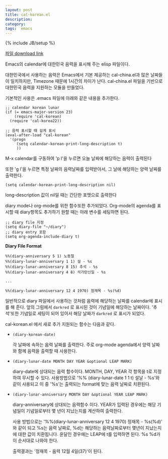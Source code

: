 ```yaml
---
layout: post
title: cal-korean.el
description: 
category: 
tags:  emacs
---
```

{% include JB/setup %}

[파일 download link](http://github.com/jmjeong/my-dot-emacs/blob/130e8d593cc49ca5e5d62d5b4fdb4c79c24aea90/cal-korean.el)

Emacs의 calendar에 대한민국 음력을 표시해 주는 elisp 파일이다. 

대한민국에서 사용하는 음력은 Emacs에서 기본 제공하는 cal-china.el과 많은 날짜들이 일치하지만,
Timezone 때문에 1시간의 차이가 난다. cal-china.el 파일을 기반으로 대한민국 음력을 지원하는 모듈을
만들었다.

기본적인 사용은 .emacs 파일에 아래와 같은 내용을 추가한다. 

    ;; calendar korean lunar
    (if (= emacs-major-version 23)
        (require 'cal-korean)
      (require 'cal-korea22))
    
    ;; 음력 표시할 때 길게 표시
    (eval-after-load "cal-korean"
      '(progn
         (setq calendar-korean-print-long-description t)
         ))

M-x calendar를 구동하여 'p l'을 누르면 오늘 날짜에 해당하는 음력이 출력된다


또한 'g l'을 누르면 특정 날짜의 음력날짜를 입력받아서, 그 날에 해당하는 양력 날짜를 출력한다. 

    (setq calendar-korean-print-long-description nil)

long-description 값이 nil일 때는 간단한 포맷으로 출력한다 

diary mode나 org-mode를 위한 함수또한 추가되었다. Org-mode의 agenda를 표시할 때 diary항목도 추가하기
원할 때는 아래 변수를 세팅하면 된다. 

    ;; diary file 지정
    (setq diary-file "~/diary")
    ;; diary entry 포함
    (setq org-agenda-include-diary t)

**Diary File Format**

    %%(diary-anniversary 5 1) 노동절
    %%(diary-lunar-anniversary 1 1) 설 - %s
    %%(diary-lunar-anniversary 8 15) 추석 - %s
    %%(diary-lunar-anniversary 4 8) 석가탄신일 - %s
    
    ...
    
    %%(diary-lunar-anniversary 12 4 1970) 정재목 - %s(%d)

일반적으로 diary 파일에서 사용하는 것처럼 음력에 해당하는 날짜를 calendar에 표시를 해 준다. 
앞의 그림에서 `darkred` 로 표시된 것이 기념일에 해당하는 날짜이다. '추석'또한 기념일로
세팅이 되어 있어서 해당 날짜가 `darkred` 로 표시가 되었다. 

cal-korean.el 에서 새로 추가 지원되는 함수는 다음과 같다. 

-   `(diary-korean-date)`
    
    각 날짜에 속하는 음력 날짜를 출력한다. 주로 org-mode agenda에서 양력 날짜와 함께 음력을 출력할 때
    사용한다.

-   `(diary-lunar-date MONTH DAY YEAR &optional LEAP MARK)` 
    
    diary-date에 상대되는 음력 함수이다. MONTH, DAY, YEAR 각 항목을 t로 지정하여 무시할 수 있다. 
    사용방법으로 '%% (diary-lunar-date 1 1 t) 설날 - %s'와 같이 사용되고 이 중 '%s'는 출력되는 format에 맞는
    음력 날짜로 치환된다.

-   `(diary-lunar-anniversary MONTH DAY &optional YEAR LEAP MARK)` 
    
    diary-anniversary에 상대되는 음력함수 이다. YEAR가 입력된 경우에는 해당 기념일이 기념일로부터 
    몇 년이 지났는지를 계산하여 출력한다. 
    
    사용 방법으로는 '%%(diary-lunar-anniversary 12 4 1970) 정재목 - %s(%d)' 와 같이 되고 %s는 음력
    날짜로, %d는 해당하는 음력날짜로부터 몇년이 지났는지에 대한 값이 치환됩니다.  윤달인 경우에는
    LEAP에 t를 입력하면 된다.  %s %d가 이 순서대로 나와야 한다.
	
    출력결과는 '정재목 - 음력 12월 4일(37)'이 된다.
